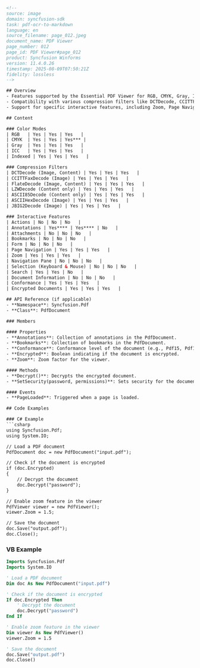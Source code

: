 ```html
<!-- 
source: image
domain: syncfusion-sdk
task: pdf-ocr-to-markdown
language: en
source_filename: page_012.jpeg
document_name: PDF Viewer
page_number: 012
page_id: PDF Viewer#page_012
product: Syncfusion Winforms
version: 11.4.0.26
timestamp: 2025-08-09T07:50:21Z
fidelity: lossless
-->

## Overview
- Features supported by the Essential PDF Viewer for RGB, CMYK, Gray, ICC, and Indexed color modes.
- Compatibility with various compression filters like DCTDecode, CCITTFaxDecode, FlateDecode, LZWDecode, ASCII85Decode, ASCIIHexDecode, and JBIG2Decode.
- Support for specific interactive features, including Zoom, Page Navigation, and Search, but limited support for Actions, Annotations, Bookmarks, and Navigation Pane.

## Content

### Color Modes
| RGB   | Yes | Yes | Yes   |
| CMYK  | Yes | Yes | Yes*** |
| Gray  | Yes | Yes | Yes   |
| ICC   | Yes | Yes | Yes   |
| Indexed | Yes | Yes | Yes   |

### Compression Filters
| DCTDecode (Image, Content) | Yes | Yes | Yes   |
| CCITTFaxDecode (Image) | Yes | Yes | Yes   |
| FlateDecode (Image, Content) | Yes | Yes | Yes   |
| LZWDecode (Content only) | Yes | Yes | Yes   |
| ASCII85Decode (Content only) | Yes | Yes | Yes   |
| ASCIIHexDecode (Image) | Yes | Yes | Yes   |
| JBIG2Decode (Image) | Yes | Yes | Yes   |

### Interactive Features
| Actions | No | No | No   |
| Annotations | Yes**** | Yes**** | No   |
| Attachments | No | No | No   |
| Bookmarks | No | No | No   |
| Form | No | No | No   |
| Page Navigation | Yes | Yes | Yes   |
| Zoom | Yes | Yes | Yes   |
| Navigation Pane | No | No | No   |
| Selection (Keyboard & Mouse) | No | No | No   |
| Search | Yes | Yes | No   |
| Document Information | No | No | No   |
| Conformance | Yes | Yes | Yes   |
| Encrypted Documents | Yes | Yes | Yes   |

## API Reference (if applicable)
- **Namespace**: Syncfusion.Pdf
- **Class**: PdfDocument

### Members

#### Properties
- **Annotations**: Collection of annotations in the PdfDocument.
- **Bookmarks**: Collection of bookmarks in the PdfDocument.
- **Conformance**: Conformance level of the document (e.g., Pdf15, Pdf17).
- **Encrypted**: Boolean indicating if the document is encrypted.
- **Zoom**: Zoom factor for the viewer.

#### Methods
- **Decrypt()**: Decrypts the encrypted document.
- **SetSecurity(password, permissions)**: Sets security for the document with the specified password and permissions.

#### Events
- **PageLoaded**: Triggered when a page is loaded.

## Code Examples

### C# Example
```csharp
using Syncfusion.Pdf;
using System.IO;

// Load a PDF document
PdfDocument doc = new PdfDocument("input.pdf");

// Check if the document is encrypted
if (doc.Encrypted)
{
    // Decrypt the document
    doc.Decrypt("password");
}

// Enable zoom feature in the viewer
PdfViewer viewer = new PdfViewer();
viewer.Zoom = 1.5;

// Save the document
doc.Save("output.pdf");
doc.Close();
```

### VB Example
```vb
Imports Syncfusion.Pdf
Imports System.IO

' Load a PDF document
Dim doc As New PdfDocument("input.pdf")

' Check if the document is encrypted
If doc.Encrypted Then
    ' Decrypt the document
    doc.Decrypt("password")
End If

' Enable zoom feature in the viewer
Dim viewer As New PdfViewer()
viewer.Zoom = 1.5

' Save the document
doc.Save("output.pdf")
doc.Close()
```

<!-- tags: [Essential PDF Viewer, WinForms, PDF, Compression Filters, Interactive Features] keywords: [RGB, CMYK, Gray, ICC, Indexed, DCTDecode, CCITTFaxDecode, FlateDecode] -->
```